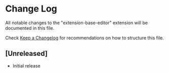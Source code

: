 # Change Log

All notable changes to the "extension-base-editor" extension will be documented in this file.

Check [Keep a Changelog](http://keepachangelog.com/) for recommendations on how to structure this file.

## [Unreleased]

- Initial release